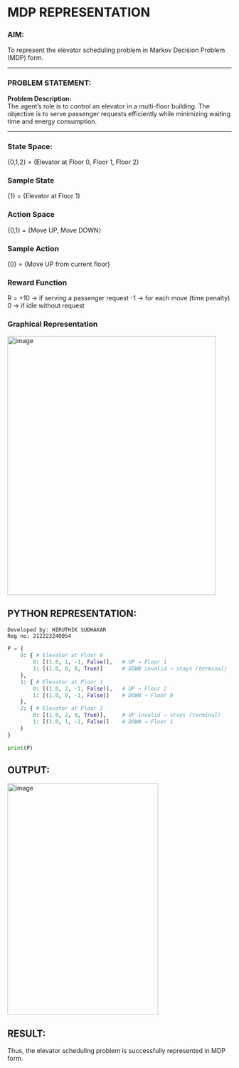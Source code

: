# MDP REPRESENTATION

### AIM:
To represent the elevator scheduling problem in Markov Decision Problem (MDP) form.

---

### PROBLEM STATEMENT:

**Problem Description:**  
The agent’s role is to control an elevator in a multi-floor building. The objective is to serve passenger requests efficiently while minimizing waiting time and energy consumption.

---

### State Space:

{0,1,2} = {Elevator at Floor 0, Floor 1, Floor 2}

### Sample State
{1} = {Elevator at Floor 1}
### Action Space
{0,1} = {Move UP, Move DOWN}

### Sample Action
{0} = {Move UP from current floor}

### Reward Function
R =
+10 → if serving a passenger request
-1 → for each move (time penalty)
0 → if idle without request

### Graphical Representation
<img width="468" height="581" alt="image" src="https://github.com/user-attachments/assets/f5c4f53a-f767-44b2-835a-cf5170c69e62" />


## PYTHON REPRESENTATION:
```
Developed by: HIRUTHIK SUDHAKAR
Reg no: 212223240054
```
```python
P = {
    0: { # Elevator at Floor 0
        0: [(1.0, 1, -1, False)],   # UP → Floor 1
        1: [(1.0, 0, 0, True)]      # DOWN invalid → stays (terminal)
    },
    1: { # Elevator at Floor 1
        0: [(1.0, 2, -1, False)],   # UP → Floor 2
        1: [(1.0, 0, -1, False)]    # DOWN → Floor 0
    },
    2: { # Elevator at Floor 2
        0: [(1.0, 2, 0, True)],     # UP invalid → stays (terminal)
        1: [(1.0, 1, -1, False)]    # DOWN → Floor 1
    }
}

print(P)
```
## OUTPUT:
<img width="339" height="519" alt="image" src="https://github.com/user-attachments/assets/74aa04a6-78e8-4592-be09-4e144bf4b24f" />


## RESULT:
Thus, the elevator scheduling problem is successfully represented in MDP form.

